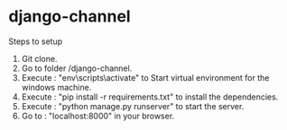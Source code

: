 # django-channel
Steps to setup
1.  Git clone.
2.  Go to folder /django-channel.
3.  Execute : "env\scripts\activate" to Start virtual environment for the windows machine.
4.  Execute : "pip install -r requirements.txt" to install the dependencies.
5.  Execute : "python manage.py runserver" to start the server.
6.  Go to : "localhost:8000" in your browser.
